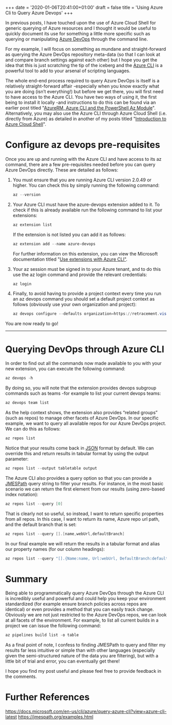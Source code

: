+++
date = '2020-01-06T20:41:00+01:00'
draft = false
title = 'Using Azure Cli to Query Azure Devops'
+++

In previous posts, I have touched upon the use of Azure Cloud Shell for generic querying of Azure resources and I thought it would be useful to quickly document its use for something a little more specific such as querying or manipulating [Azure DevOps](https://azure.microsoft.com/en-us/services/devops/) through the command line.

For my example, I will focus on something as mundane and straight-forward as querying the Azure DevOps repository meta-data (so that I can look at and compare branch settings against each other) but I hope you get the idea that this is just scratching the tip of the iceberg and the [Azure CLI](https://docs.microsoft.com/en-us/cli/azure/get-started-with-azure-cli?view=azure-cli-latest) is a powerful tool to add to your arsenal of scripting languages.

The whole end-end process required to query Azure DevOps is itself is a relatively straight-forward affair -especially when you know exactly what you are doing (isn’t everything!) but before we get there, you will first need to have access to the Azure CLI. You have two ways of using it, the first being to install it locally -and instructions to do this can be found via an earlier post titled "[AzureRM, Azure CLI and the PowerShell Az Module]()". Alternatively, you may also use the Azure CLI through Azure Cloud Shell (i.e. directly from Azure) as detailed in another of my posts titled "[Introduction to Azure Cloud Shell]()".

# Configure az devops pre-requisites

Once you are up and running with the Azure CLI and have access to its az command, there are a few pre-requisites needed before you can query Azure DevOps directly. These are detailed as follows:

1. You must ensure that you are running Azure CLI version 2.0.49 or higher. You can check this by simply running the following command:

   ```powershell
   az --version
   ```

1. Your Azure CLI must have the azure-devops extension added to it. To check if this is already available run the following command to list your extensions:
   ```powershell
   az extension list
   ```

   If the extension is not listed you can add it as follows:
   ```powershell
   az extension add --name azure-devops
   ```

   For further information on this extension, you can view the Microsoft documentation titled "[Use extensions with Azure CLI"](https://docs.microsoft.com/en-us/cli/azure/azure-cli-extensions-overview?view=azure-cli-latest).

1. Your az session must be signed in to your Azure tenant, and to do this use the az login command and provide the relevant credentials:
   ```powershell
   az login
   ```
1. Finally, to avoid having to provide a project context every time you run an az devops command you should set a default project context as follows (obviously use your own organization and project):
   ```powershell
   az devops configure --defaults organization=https://retracement.visualstudio.com/ project="ACME Corp"
   ```

You are now ready to go!

---

# Querying DevOps through Azure CLI

In order to find out all the commands now made available to you with your new extension, you can execute the following command:

```powershell
az devops -h
```

By doing so, you will note that the extension provides devops subgroup commands such as teams -for example to list your current devops teams:

```powershell
az devops team list
```

As the help context shows, the extension also provides “related groups” (such as repos) to manage other facets of Azure DevOps. In our specific example, we want to query all available repos for our Azure DevOps project. We can do this as follows:

```powershell
az repos list
```

Notice that your results come back in [JSON](https://www.json.org/json-en.html) format by default. We can override this and return results in tabular format by using the output parameter:

```powershell
az repos list --output tabletable output
```

The Azure CLI also provides a query option so that you can provide a [JMESPath](https://jmespath.org) query string to filter your results. For instance, in the most basic scenario we can return the first element from our results (using zero-based index notation):

```powershell
az repos list --query [0]
```

That is clearly not so useful, so instead, I want to return specific properties from all repos. In this case, I want to return its name, Azure repo url path, and the default branch that is set:

```powershell
az repos list --query [].[name,webUrl,defaultBranch]
```

In our final example we will return the results in a tabular format and alias our property names (for our column headings):

```powershell
az repos list --query "[].{Name:name, Url:webUrl, DefaultBranch:defaultBranch}" --output tablewith aliases
```

# Summary

Being able to programmatically query Azure DevOps through the Azure CLI is incredibly useful and powerful and could help you keep your environment standardized (for example ensure branch policies across repos are identical) or even provides a method that you can easily track change. Obviously we are not just restricted to the Azure DevOps repos, we can look at all facets of the environment. For example, to list all current builds in a project we can issue the following command:

```powershell
az pipelines build list -o table
```

As a final point of note, I confess to finding JMESPath to query and filter my results far less intuitive or simple than with other languages (especially given the semi-structured nature of the data you are filtering), but with a little bit of trial and error, you can eventually get there!

I hope you find my post useful and please feel free to provide feedback in the comments.

# Further References
https://docs.microsoft.com/en-us/cli/azure/query-azure-cli?view=azure-cli-latest
https://jmespath.org/examples.html